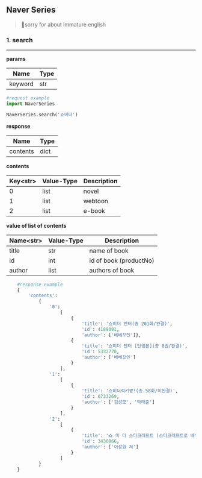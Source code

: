 Naver Series
---
> 🙏sorry for about immature english

<h3>1. search</h3>

***

**params**

| Name    | Type |
|---------|------|
| keyword | str  |
```py
#request example
import NaverSeries

NaverSeries.search('쇼미더')
```


**response**

| Name     | Type    |
|----------|---------|
| contents | dict    |


**contents**

| Key\<str\> | Value-Type | Description |
|------------|-----------|-------------|
| 0          | list      | novel       |
| 1          | list      | webtoon     |
| 2          | list      | e-book      |

**value of list of contents**

| Name\<str> | Value-Type | Description            |
|------------|------------|------------------------|
| title      | str        | name of book           |
| id         | int        | id of book (productNo) |
| author     |  list<str> |  authors of book       |

```py
    #response example
    {
        'contents': 
            {
                '0': 
                    [
                        {
                            'title': '쇼미더 엔터(총 201화/완결)',
                            'id': 4189091,
                            'author': ['베베꼬인']},
                        {
                            'title': '쇼미더 엔터 [단행본](총 8권/완결)',
                            'id': 5332770,
                            'author': ['베베꼬인']
                        }
                    ],
                '1': 
                    [
                        {
                            'title': '쇼미더럭키짱!(총 58화/미완결)',
                            'id': 6733269,
                            'author': ['김성모', '박태준']
                        }
                    ], 
                '2': 
                    [
                        {
                            'title': '쇼 미 더 스타크래프트 (스타크래프트로 배우는 군사·경제·정치)',
                            'id': 3430966,
                            'author': ['이성원 저']
                        }
                    ]
            }
    }
```